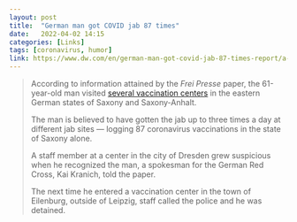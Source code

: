```yaml
---
layout: post
title:  "German man got COVID jab 87 times"
date:   2022-04-02 14:15
categories: [Links]
tags: [coronavirus, humor]
link: https://www.dw.com/en/german-man-got-covid-jab-87-times-report/a-61338245
---
```


>According to information attained by the *Frei Presse* paper, the 61-year-old man visited [several vaccination centers](https://www.dw.com/en/coronavirus-german-health-minister-calls-for-4th-covid-19-shot/a-61294978) in the eastern German states of Saxony and Saxony-Anhalt.
>
>The man is believed to have gotten the jab up to three times a day at different jab sites — logging 87 coronavirus vaccinations in the state of Saxony alone.
>
>A staff member at a center in the city of Dresden grew suspicious when he recognized the man, a spokesman for the German Red Cross, Kai Kranich, told the paper.
>
>The next time he entered a vaccination center in the town of Eilenburg, outside of Leipzig, staff called the police and he was detained.

